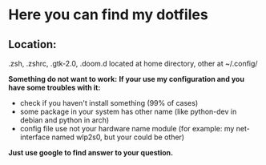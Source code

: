 # Here you can find my dotfiles
## Location:
.zsh, .zshrc, .gtk-2.0, .doom.d located at home directory, other at ~/.config/

**Something do not want to work:**
**If your use my configuration and you have some troubles with it:**
  * check if you haven't install something (99% of cases)
  * some package in your system has other name (like python-dev in debian and python in arch)
  * config file use not your hardware name module (for example: my net-interface named wlp2s0, but your could be other)

**Just use google to find answer to your question.**

